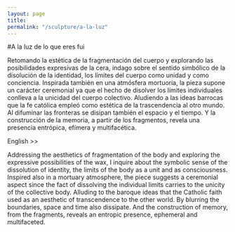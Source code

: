 ```yaml
---
layout: page
title: 
permalink: "/sculpture/a-la-luz"
--- 
```


#A la luz de lo que eres fui

Retomando la estética de la fragmentación del cuerpo y explorando las posibilidades expresivas de la cera, indago sobre el sentido simbólico de la disolución de la identidad, los límites del cuerpo como unidad y como conciencia. Inspirada también en una atmósfera mortuoria, la pieza supone un carácter ceremonial ya que el hecho de disolver los límites individuales conlleva a la unicidad del cuerpo colectivo. Aludiendo a las ideas barrocas que la fe católica empleó como estética de la trascendencia al otro mundo. Al difuminar las fronteras se disipan también el espacio y el tiempo. Y la construcción de la memoria, a partir de los fragmentos, revela una presencia entrópica, efímera y multifacética. 

English >>

Addressing the aesthetics of fragmentation of the body and exploring the expressive possibilities of the wax, I inquire about the symbolic sense of the dissolution of identity, the limits of the body as a unit and as consciousness. Inspired also in a mortuary atmosphere, the piece suggests a ceremonial aspect since the fact of dissolving the individual limits carries to the unicity of the collective body. Alluding to the baroque ideas that the Catholic faith used as an aesthetic of transcendence to the other world. By blurring the boundaries, space and time also dissipate. And the construction of memory, from the fragments, reveals an entropic presence, ephemeral and multifaceted.
